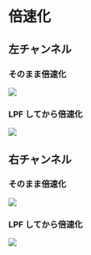 倍速化
======

左チャンネル
------------

### そのまま倍速化

![ ](http://purasi-bo.me/image/aliasing/speed_up.d/plain_left.gif)

### LPF してから倍速化

![ ](http://purasi-bo.me/image/aliasing/speed_up.d/lpf_left.gif)

右チャンネル
------------

### そのまま倍速化

![ ](http://purasi-bo.me/image/aliasing/speed_up.d/plain_right.gif)

### LPF してから倍速化

![ ](http://purasi-bo.me/image/aliasing/speed_up.d/lpf_right.gif)
